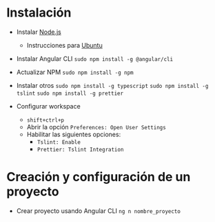 # Instalación

- Instalar [Node.js](https://github.com/nodesource/distributions/blob/master/README.md)

  - Instrucciones para [Ubuntu](https://github.com/nodesource/distributions/blob/master/README.md#debinstall)

- Instalar Angular CLI
  `sudo npm install -g @angular/cli`

- Actualizar NPM
  `sudo npm install -g npm`

- Instalar otros
  `sudo npm install -g typescript`
  `sudo npm install -g tslint`
  `sudo npm install -g prettier`

- Configurar workspace
  - `shift+ctrl+p`
  - Abrir la opción `Preferences: Open User Settings`
  - Habilitar las siguientes opciones:
    - `Tslint: Enable`
    - `Prettier: Tslint Integration`

# Creación y configuración de un proyecto

- Crear proyecto usando Angular CLI
  `ng n nombre_proyecto`
